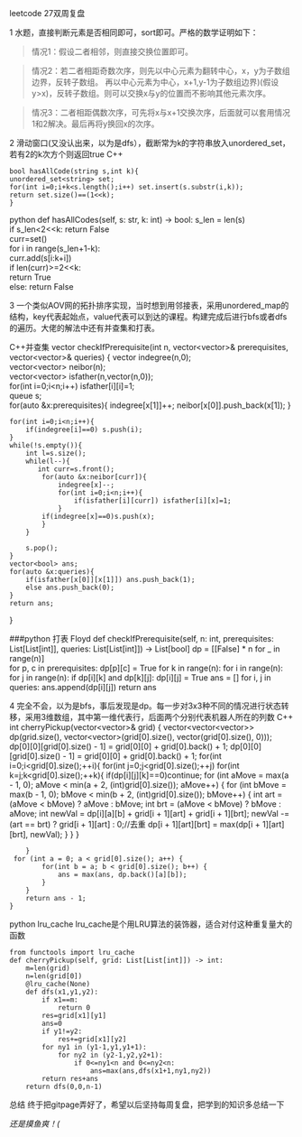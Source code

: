 leetcode 27双周复盘



1
水题，直接判断元素是否相同即可，sort即可。严格的数学证明如下：
>情况1：假设二者相邻，则直接交换位置即可。

>情况2：若二者相距奇数次序，则先以中心元素为翻转中心，x，y为子数组边界，反转子数组。
再以中心元素为中心，x+1,y-1为子数组边界)(假设y>x)，反转子数组。则可以交换x与y的位置而不影响其他元素次序。

>情况3：二者相距偶数次序，可先将x与x+1交换次序，后面就可以套用情况1和2解决。最后再将y换回x的次序。

2
滑动窗口(又没认出来，以为是dfs），截断常为k的字符串放入unordered_set，若有2的k次方个则返回true
C++

    bool hasAllCode(string s,int k){
    unordered_set<string> set;
    for(int i=0;i+k<s.length();i++)	set.insert(s.substr(i,k));       	
    return set.size()==(1<<k);
    }

python
    def hasAllCodes(self, s: str, k: int) -> bool:
        s_len = len(s)  
        if s_len<2<<k:
            return False        
        curr=set()   
        for i in range(s_len+1-k):   
            curr.add(s[i:k+i])        
        if len(curr)>=2<<k:  
            return True   
        else:
            return False

3
一个类似AOV网的拓扑排序实现，当时想到用邻接表，采用unordered_map的结构，key代表起始点，value代表可以到达的课程。构建完成后进行bfs或者dfs的遍历。大佬的解法中还有并查集和打表。

C++并查集
    vector<bool> checkIfPrerequisite(int n, vector<vector<int>>& prerequisites, vector<vector<int>>& queries) {
    vector<int> indegree(n,0);  
    vector<vector<int>> neibor(n);       
    vector<vector<bool>> isfather(n,vector<bool>(n,0));    
    for(int i=0;i<n;i++) isfather[i][i]=1;       
    queue<int> s;    
    for(auto &x:prerequisites){
        indegree[x[1]]++;
        neibor[x[0]].push_back(x[1]);
    }    

    for(int i=0;i<n;i++){
        if(indegree[i]==0) s.push(i);
    }    
    while(!s.empty()){
        int l=s.size();     
        while(l--){         
           int curr=s.front();    
            for(auto &x:neibor[curr]){
                indegree[x]--;
                for(int i=0;i<n;i++){
                    if(isfather[i][curr]) isfather[i][x]=1;
                }
            if(indegree[x]==0)s.push(x);
            }
        }
        
        s.pop();
    }    
    vector<bool> ans;    
    for(auto &x:queries){ 
        if(isfather[x[0]][x[1]]) ans.push_back(1);    
        else ans.push_back(0);
    }
    return ans;
}    


###python 打表 Floyd
    def checkIfPrerequisite(self, n: int, prerequisites: List[List[int]], queries: List[List[int]]) -> List[bool]
        dp = [[False] * n for _ in range(n)]       
        for p, c in prerequisites:
        dp[p][c] = True
        for k in range(n):
            for i in range(n):
                for j in range(n):
                    if dp[i][k] and dp[k][j]:
                        dp[i][j] = True
        ans = []
        for i, j in queries:
            ans.append(dp[i][j])
        return ans

4
完全不会，以为是bfs，事后发现是dp。每一步对3x3种不同的情况进行状态转移，采用3维数组，其中第一维代表行，后面两个分别代表机器人所在的列数
C++
    int cherryPickup(vector<vector<int>>& grid) {
     vector<vector<vector<int>>> dp(grid.size(), vector<vector<int>>(grid[0].size(), vector<int>(grid[0].size(), 0)));
     dp[0][0][grid[0].size() - 1] = grid[0][0] + grid[0].back() + 1;
        dp[0][0][grid[0].size() - 1] = grid[0][0] + grid[0].back() + 1;
		for(int i=0;i<grid[0].size();++i){
            for(int j=0;j<grid[0].size();++j)
               for(int k=j;k<grid[0].size();++k){
                  if(dp[i][j][k]==0)continue;
                    for (int aMove = max(a - 1, 0); aMove < min(a + 2, (int)grid[0].size()); aMove++) {
                        for (int bMove = max(b - 1, 0); bMove < min(b + 2, (int)grid[0].size()); bMove++) {
                            int art = (aMove < bMove) ? aMove : bMove;
                            int brt = (aMove < bMove) ? bMove : aMove;
                            int newVal = dp[i][a][b] + grid[i + 1][art] + grid[i + 1][brt];
                            newVal -= (art == brt) ? grid[i + 1][art] : 0;//去重
                            dp[i + 1][art][brt] = max(dp[i + 1][art][brt], newVal);
                        }
                    }
             }
   
        }
     for (int a = 0; a < grid[0].size(); a++) {
            for(int b = a; b < grid[0].size(); b++) {
                ans = max(ans, dp.back()[a][b]);
            }
        }
        return ans - 1;
    }

python lru_cache
lru_cache是个用LRU算法的装饰器，适合对付这种重复量大的函数

    from functools import lru_cache
    def cherryPickup(self, grid: List[List[int]]) -> int:
        m=len(grid)
        n=len(grid[0])
        @lru_cache(None)
        def dfs(x1,y1,y2):
            if x1==m:
                return 0
            res=grid[x1][y1]
            ans=0
            if y1!=y2:
                res+=grid[x1][y2]
            for ny1 in (y1-1,y1,y1+1):
                for ny2 in (y2-1,y2,y2+1):
                    if 0<=ny1<n and 0<=ny2<n:
                        ans=max(ans,dfs(x1+1,ny1,ny2))
            return res+ans
        return dfs(0,0,n-1)      

总结
终于把gitpage弄好了，希望以后坚持每周复盘，把学到的知识多总结一下

*还是摸鱼爽！(*

